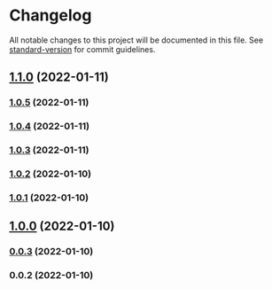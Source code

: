 # Changelog

All notable changes to this project will be documented in this file. See [standard-version](https://github.com/conventional-changelog/standard-version) for commit guidelines.

## [1.1.0](https://github.com/wmjalak/versioning_test/compare/v1.0.5...v1.1.0) (2022-01-11)

### [1.0.5](https://github.com/wmjalak/versioning_test/compare/v1.0.4...v1.0.5) (2022-01-11)

### [1.0.4](https://github.com/wmjalak/versioning_test/compare/v1.0.3...v1.0.4) (2022-01-11)

### [1.0.3](https://github.com/wmjalak/versioning_test/compare/v1.0.2...v1.0.3) (2022-01-11)

### [1.0.2](https://github.com/wmjalak/versioning_test/compare/v1.0.1...v1.0.2) (2022-01-10)

### [1.0.1](https://github.com/wmjalak/versioning_test/compare/v1.0.0...v1.0.1) (2022-01-10)

## [1.0.0](https://github.com/wmjalak/versioning_test/compare/v0.0.3...v1.0.0) (2022-01-10)

### [0.0.3](https://github.com/wmjalak/versioning_test/compare/v0.0.2...v0.0.3) (2022-01-10)

### 0.0.2 (2022-01-10)
